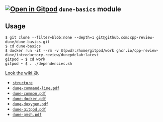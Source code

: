 ## [![Open in Gitpod](https://gitpod.io/button/open-in-gitpod.svg)](https://gitpod.io#/https://github.com/cpp-review-dune/dune-basics-juliette) `dune-basics` module

## Usage

```console
$ git clone --filter=blob:none --depth=1 git@github.com:cpp-review-dune/dune-basics.git
$ cd dune-basics
$ docker run -it --rm -v $(pwd):/home/gitpod/work ghcr.io/cpp-review-dune/introductory-review/dunepdelab:latest
gitpod ~ $ cd work
gitpod ~ $ . ./dependencies.sh
```

[Look the wiki 😃](https://github.com/cpp-review-dune/introductory-review/wiki).

- [`structure`](https://cpp-review-dune.github.io/dune-basics/structure.pdf)
- [`dune-command-line.pdf`](https://cpp-review-dune.github.io/dune-basics/dune-command-line.pdf)
- [`dune-common.pdf`](https://cpp-review-dune.github.io/dune-basics/dune-common.pdf)
- [`dune-docker.pdf`](https://cpp-review-dune.github.io/dune-basics/dune-docker.pdf)
- [`dune-doxygen.pdf`](https://cpp-review-dune.github.io/dune-basics/dune-doxygen.pdf)
- [`dune-gitpod.pdf`](https://cpp-review-dune.github.io/dune-basics/dune-gitpod.pdf)
- [`dune-gmsh.pdf`](https://cpp-review-dune.github.io/dune-basics/dune-gmsh.pdf)

